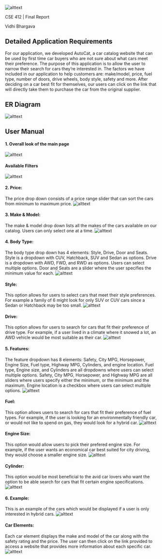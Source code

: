 ![alttext](https://github.com/vidhibhar/AutoCat/blob/47d90cb0072b71f58a3ac1f74701a13c12fc305d/pics/logo.PNG)

CSE 412  |  Final Report

Vidhi Bhargava


## **Detailed Application Requirements**
For our application, we developed AutoCat, a car catalog website that can be used by first time car buyers who are not sure about what cars meet their preference. The purpose of this application is to allow the user to narrow their search for cars they’re interested in. The factors we have included in our application to help customers are: make/model, price, fuel type, number of doors, drive wheels, body style, safety and more. After deciding on a car best fit for themselves, our users can click on the link that will directly take them to purchase the car from the original supplier.

## **ER Diagram**
![alttext](https://github.com/vidhibhar/AutoCat/blob/47d90cb0072b71f58a3ac1f74701a13c12fc305d/pics/ER.PNG)

## **User Manual**

#### 1. Overall look of the main page
![alttext](https://github.com/vidhibhar/AutoCat/blob/47d90cb0072b71f58a3ac1f74701a13c12fc305d/pics/1.PNG)


####  Available Filters
![alttext](https://github.com/vidhibhar/AutoCat/blob/47d90cb0072b71f58a3ac1f74701a13c12fc305d/pics/2.PNG)


#### 2. Price: 
The price drop down consists of a price range slider that can sort the cars from minimum to maximum price.
![alttext](https://github.com/vidhibhar/AutoCat/blob/47d90cb0072b71f58a3ac1f74701a13c12fc305d/pics/3.PNG)


#### 3. Make & Model: 
The make & model drop down lists all the makes of the cars available on our catalog. Users can only select one at a time.
![alttext](https://github.com/vidhibhar/AutoCat/blob/47d90cb0072b71f58a3ac1f74701a13c12fc305d/pics/4.PNG)


#### 4. Body Type: 
The body type drop down has 4 elements: Style, Drive, Door and Seats. Style is a dropdown with CUV, Hatchback, SUV and Sedan as options. Drive is a dropdown with AWD, FWD, and RWD as options. Users can select multiple options. Door and Seats are a slider where the user specifies the minimum value for each.
![alttext](https://github.com/vidhibhar/AutoCat/blob/47d90cb0072b71f58a3ac1f74701a13c12fc305d/pics/5.PNG)


#### Style: 
This option allows for users to select cars that meet their style preferences. For example a family of 6 might look for only SUV or CUV cars since a Sedan or Hatchback may be too small.
![alttext](https://github.com/vidhibhar/AutoCat/blob/47d90cb0072b71f58a3ac1f74701a13c12fc305d/pics/6.PNG)


#### Drive: 
This option allows for users to search for cars that fit their preference of drive type. For example, if a user lived in a climate where it snowed a lot, an AWD vehicle would be most suitable as their car.
![alttext](https://github.com/vidhibhar/AutoCat/blob/47d90cb0072b71f58a3ac1f74701a13c12fc305d/pics/7.PNG)


#### 5. Features: 
The feature dropdown has 8 elements: Safety, City MPG, Horsepower, Engine Size, Fuel type, Highway MPG, Cylinders, and engine location. Fuel type, Engine size, and Cylinders are all dropdowns where users can select multiple options. Safety, City MPG, Horsepower, and Highway MPG are all sliders where users specify either the minimum, or the minimum and the maximum. Engine location is a checkbox where users can select multiple options.
![alttext](https://github.com/vidhibhar/AutoCat/blob/47d90cb0072b71f58a3ac1f74701a13c12fc305d/pics/8.PNG)


#### Fuel: 
This option allows users to search for cars that fit their preference of fuel types. For example, if the user is looking for an environmentally friendly car, or would not like to spend on gas, they would look for a hybrid car.
![alttext](https://github.com/vidhibhar/AutoCat/blob/47d90cb0072b71f58a3ac1f74701a13c12fc305d/pics/9.PNG)


#### Engine Size: 
This option would allow users to pick their prefered engine size. For example, if the user wants an economical car best suited for city driving, they would choose a smaller engine size. 
![alttext](https://github.com/vidhibhar/AutoCat/blob/47d90cb0072b71f58a3ac1f74701a13c12fc305d/pics/10.PNG)


#### Cylinder: 
This option would be most beneficial to the avid car lovers who want the option to be able search for cars that fit certain engine specifications.
![alttext](https://github.com/vidhibhar/AutoCat/blob/47d90cb0072b71f58a3ac1f74701a13c12fc305d/pics/11.PNG)


#### 6. Example: 
This is an example of the cars which would be displayed if a user is only interested in hybrid cars.
![alttext](https://github.com/vidhibhar/AutoCat/blob/47d90cb0072b71f58a3ac1f74701a13c12fc305d/pics/12.PNG)


#### Car Elements:  
Each car element displays the make and model of the car along with the safety rating and the price. The user can then click on the link provided to access a website that provides more information about each specific car.
![alttext](https://github.com/vidhibhar/AutoCat/blob/47d90cb0072b71f58a3ac1f74701a13c12fc305d/pics/13.PNG)



